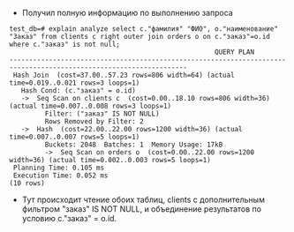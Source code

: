 - Получил полную информацию по выполнению запроса
```
test_db=# explain analyze select c."фамилия" "ФИО", o."наименование" "Заказ" from clients c right outer join orders o on c."заказ"=o.id where c."заказ" is not null;
                                                    QUERY PLAN
-------------------------------------------------------------------------------------------------------------------
 Hash Join  (cost=37.00..57.23 rows=806 width=64) (actual time=0.019..0.021 rows=3 loops=1)
   Hash Cond: (c."заказ" = o.id)
   ->  Seq Scan on clients c  (cost=0.00..18.10 rows=806 width=36) (actual time=0.007..0.008 rows=3 loops=1)
         Filter: ("заказ" IS NOT NULL)
         Rows Removed by Filter: 2
   ->  Hash  (cost=22.00..22.00 rows=1200 width=36) (actual time=0.007..0.007 rows=5 loops=1)
         Buckets: 2048  Batches: 1  Memory Usage: 17kB
         ->  Seq Scan on orders o  (cost=0.00..22.00 rows=1200 width=36) (actual time=0.002..0.003 rows=5 loops=1)
 Planning Time: 0.105 ms
 Execution Time: 0.052 ms
(10 rows)
```
- Тут происходит чтение обоих таблиц, clients с дополнительным фильтром "заказ" IS NOT NULL, и объединение результатов по условию c."заказ" = o.id.
